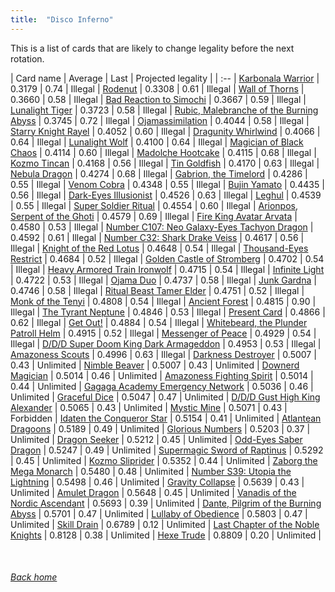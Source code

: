 ```yaml
---
title:  "Disco Inferno"
---
```


This is a list of cards that are likely to change legality before the next rotation.

| Card name | Average | Last | Projected legality |
| :-- |
[Karbonala Warrior](https://db.ygoprodeck.com/card/?search=Karbonala%20Warrior) | 0.3179 | 0.74 | Illegal |
[Rodenut](https://db.ygoprodeck.com/card/?search=Rodenut) | 0.3308 | 0.61 | Illegal |
[Wall of Thorns](https://db.ygoprodeck.com/card/?search=Wall%20of%20Thorns) | 0.3660 | 0.58 | Illegal |
[Bad Reaction to Simochi](https://db.ygoprodeck.com/card/?search=Bad%20Reaction%20to%20Simochi) | 0.3667 | 0.59 | Illegal |
[Lunalight Tiger](https://db.ygoprodeck.com/card/?search=Lunalight%20Tiger) | 0.3723 | 0.58 | Illegal |
[Rubic, Malebranche of the Burning Abyss](https://db.ygoprodeck.com/card/?search=Rubic,%20Malebranche%20of%20the%20Burning%20Abyss) | 0.3745 | 0.72 | Illegal |
[Ojamassimilation](https://db.ygoprodeck.com/card/?search=Ojamassimilation) | 0.4044 | 0.58 | Illegal |
[Starry Knight Rayel](https://db.ygoprodeck.com/card/?search=Starry%20Knight%20Rayel) | 0.4052 | 0.60 | Illegal |
[Dragunity Whirlwind](https://db.ygoprodeck.com/card/?search=Dragunity%20Whirlwind) | 0.4066 | 0.64 | Illegal |
[Lunalight Wolf](https://db.ygoprodeck.com/card/?search=Lunalight%20Wolf) | 0.4100 | 0.64 | Illegal |
[Magician of Black Chaos](https://db.ygoprodeck.com/card/?search=Magician%20of%20Black%20Chaos) | 0.4114 | 0.60 | Illegal |
[Madolche Hootcake](https://db.ygoprodeck.com/card/?search=Madolche%20Hootcake) | 0.4115 | 0.68 | Illegal |
[Kozmo Tincan](https://db.ygoprodeck.com/card/?search=Kozmo%20Tincan) | 0.4168 | 0.56 | Illegal |
[Tin Goldfish](https://db.ygoprodeck.com/card/?search=Tin%20Goldfish) | 0.4170 | 0.63 | Illegal |
[Nebula Dragon](https://db.ygoprodeck.com/card/?search=Nebula%20Dragon) | 0.4274 | 0.68 | Illegal |
[Gabrion, the Timelord](https://db.ygoprodeck.com/card/?search=Gabrion,%20the%20Timelord) | 0.4286 | 0.55 | Illegal |
[Venom Cobra](https://db.ygoprodeck.com/card/?search=Venom%20Cobra) | 0.4348 | 0.55 | Illegal |
[Bujin Yamato](https://db.ygoprodeck.com/card/?search=Bujin%20Yamato) | 0.4435 | 0.56 | Illegal |
[Dark-Eyes Illusionist](https://db.ygoprodeck.com/card/?search=Dark-Eyes%20Illusionist) | 0.4526 | 0.63 | Illegal |
[Leghul](https://db.ygoprodeck.com/card/?search=Leghul) | 0.4539 | 0.55 | Illegal |
[Super Soldier Ritual](https://db.ygoprodeck.com/card/?search=Super%20Soldier%20Ritual) | 0.4554 | 0.60 | Illegal |
[Arionpos, Serpent of the Ghoti](https://db.ygoprodeck.com/card/?search=Arionpos,%20Serpent%20of%20the%20Ghoti) | 0.4579 | 0.69 | Illegal |
[Fire King Avatar Arvata](https://db.ygoprodeck.com/card/?search=Fire%20King%20Avatar%20Arvata) | 0.4580 | 0.53 | Illegal |
[Number C107: Neo Galaxy-Eyes Tachyon Dragon](https://db.ygoprodeck.com/card/?search=Number%20C107:%20Neo%20Galaxy-Eyes%20Tachyon%20Dragon) | 0.4592 | 0.61 | Illegal |
[Number C32: Shark Drake Veiss](https://db.ygoprodeck.com/card/?search=Number%20C32:%20Shark%20Drake%20Veiss) | 0.4617 | 0.56 | Illegal |
[Knight of the Red Lotus](https://db.ygoprodeck.com/card/?search=Knight%20of%20the%20Red%20Lotus) | 0.4648 | 0.54 | Illegal |
[Thousand-Eyes Restrict](https://db.ygoprodeck.com/card/?search=Thousand-Eyes%20Restrict) | 0.4684 | 0.52 | Illegal |
[Golden Castle of Stromberg](https://db.ygoprodeck.com/card/?search=Golden%20Castle%20of%20Stromberg) | 0.4702 | 0.54 | Illegal |
[Heavy Armored Train Ironwolf](https://db.ygoprodeck.com/card/?search=Heavy%20Armored%20Train%20Ironwolf) | 0.4715 | 0.54 | Illegal |
[Infinite Light](https://db.ygoprodeck.com/card/?search=Infinite%20Light) | 0.4722 | 0.53 | Illegal |
[Ojama Duo](https://db.ygoprodeck.com/card/?search=Ojama%20Duo) | 0.4737 | 0.58 | Illegal |
[Junk Gardna](https://db.ygoprodeck.com/card/?search=Junk%20Gardna) | 0.4746 | 0.58 | Illegal |
[Ritual Beast Tamer Elder](https://db.ygoprodeck.com/card/?search=Ritual%20Beast%20Tamer%20Elder) | 0.4751 | 0.52 | Illegal |
[Monk of the Tenyi](https://db.ygoprodeck.com/card/?search=Monk%20of%20the%20Tenyi) | 0.4808 | 0.54 | Illegal |
[Ancient Forest](https://db.ygoprodeck.com/card/?search=Ancient%20Forest) | 0.4815 | 0.90 | Illegal |
[The Tyrant Neptune](https://db.ygoprodeck.com/card/?search=The%20Tyrant%20Neptune) | 0.4846 | 0.53 | Illegal |
[Present Card](https://db.ygoprodeck.com/card/?search=Present%20Card) | 0.4866 | 0.62 | Illegal |
[Get Out!](https://db.ygoprodeck.com/card/?search=Get%20Out!) | 0.4884 | 0.54 | Illegal |
[Whitebeard, the Plunder Patroll Helm](https://db.ygoprodeck.com/card/?search=Whitebeard,%20the%20Plunder%20Patroll%20Helm) | 0.4915 | 0.52 | Illegal |
[Messenger of Peace](https://db.ygoprodeck.com/card/?search=Messenger%20of%20Peace) | 0.4929 | 0.54 | Illegal |
[D/D/D Super Doom King Dark Armageddon](https://db.ygoprodeck.com/card/?search=D/D/D%20Super%20Doom%20King%20Dark%20Armageddon) | 0.4953 | 0.53 | Illegal |
[Amazoness Scouts](https://db.ygoprodeck.com/card/?search=Amazoness%20Scouts) | 0.4996 | 0.63 | Illegal |
[Darkness Destroyer](https://db.ygoprodeck.com/card/?search=Darkness%20Destroyer) | 0.5007 | 0.43 | Unlimited |
[Nimble Beaver](https://db.ygoprodeck.com/card/?search=Nimble%20Beaver) | 0.5007 | 0.43 | Unlimited |
[Downerd Magician](https://db.ygoprodeck.com/card/?search=Downerd%20Magician) | 0.5014 | 0.46 | Unlimited |
[Amazoness Fighting Spirit](https://db.ygoprodeck.com/card/?search=Amazoness%20Fighting%20Spirit) | 0.5014 | 0.44 | Unlimited |
[Gagaga Academy Emergency Network](https://db.ygoprodeck.com/card/?search=Gagaga%20Academy%20Emergency%20Network) | 0.5036 | 0.46 | Unlimited |
[Graceful Dice](https://db.ygoprodeck.com/card/?search=Graceful%20Dice) | 0.5047 | 0.47 | Unlimited |
[D/D/D Gust High King Alexander](https://db.ygoprodeck.com/card/?search=D/D/D%20Gust%20High%20King%20Alexander) | 0.5065 | 0.43 | Unlimited |
[Mystic Mine](https://db.ygoprodeck.com/card/?search=Mystic%20Mine) | 0.5071 | 0.43 | Forbidden |
[Idaten the Conqueror Star](https://db.ygoprodeck.com/card/?search=Idaten%20the%20Conqueror%20Star) | 0.5154 | 0.41 | Unlimited |
[Atlantean Dragoons](https://db.ygoprodeck.com/card/?search=Atlantean%20Dragoons) | 0.5189 | 0.49 | Unlimited |
[Glorious Numbers](https://db.ygoprodeck.com/card/?search=Glorious%20Numbers) | 0.5203 | 0.37 | Unlimited |
[Dragon Seeker](https://db.ygoprodeck.com/card/?search=Dragon%20Seeker) | 0.5212 | 0.45 | Unlimited |
[Odd-Eyes Saber Dragon](https://db.ygoprodeck.com/card/?search=Odd-Eyes%20Saber%20Dragon) | 0.5247 | 0.49 | Unlimited |
[Supermagic Sword of Raptinus](https://db.ygoprodeck.com/card/?search=Supermagic%20Sword%20of%20Raptinus) | 0.5292 | 0.45 | Unlimited |
[Kozmo Sliprider](https://db.ygoprodeck.com/card/?search=Kozmo%20Sliprider) | 0.5352 | 0.44 | Unlimited |
[Zaborg the Mega Monarch](https://db.ygoprodeck.com/card/?search=Zaborg%20the%20Mega%20Monarch) | 0.5480 | 0.48 | Unlimited |
[Number S39: Utopia the Lightning](https://db.ygoprodeck.com/card/?search=Number%20S39:%20Utopia%20the%20Lightning) | 0.5498 | 0.46 | Unlimited |
[Gravity Collapse](https://db.ygoprodeck.com/card/?search=Gravity%20Collapse) | 0.5639 | 0.43 | Unlimited |
[Amulet Dragon](https://db.ygoprodeck.com/card/?search=Amulet%20Dragon) | 0.5648 | 0.45 | Unlimited |
[Vanadis of the Nordic Ascendant](https://db.ygoprodeck.com/card/?search=Vanadis%20of%20the%20Nordic%20Ascendant) | 0.5693 | 0.39 | Unlimited |
[Dante, Pilgrim of the Burning Abyss](https://db.ygoprodeck.com/card/?search=Dante,%20Pilgrim%20of%20the%20Burning%20Abyss) | 0.5701 | 0.47 | Unlimited |
[Lullaby of Obedience](https://db.ygoprodeck.com/card/?search=Lullaby%20of%20Obedience) | 0.5803 | 0.47 | Unlimited |
[Skill Drain](https://db.ygoprodeck.com/card/?search=Skill%20Drain) | 0.6789 | 0.12 | Unlimited |
[Last Chapter of the Noble Knights](https://db.ygoprodeck.com/card/?search=Last%20Chapter%20of%20the%20Noble%20Knights) | 0.8128 | 0.38 | Unlimited |
[Hexe Trude](https://db.ygoprodeck.com/card/?search=Hexe%20Trude) | 0.8809 | 0.20 | Unlimited |

<br>

###### [Back home](index)